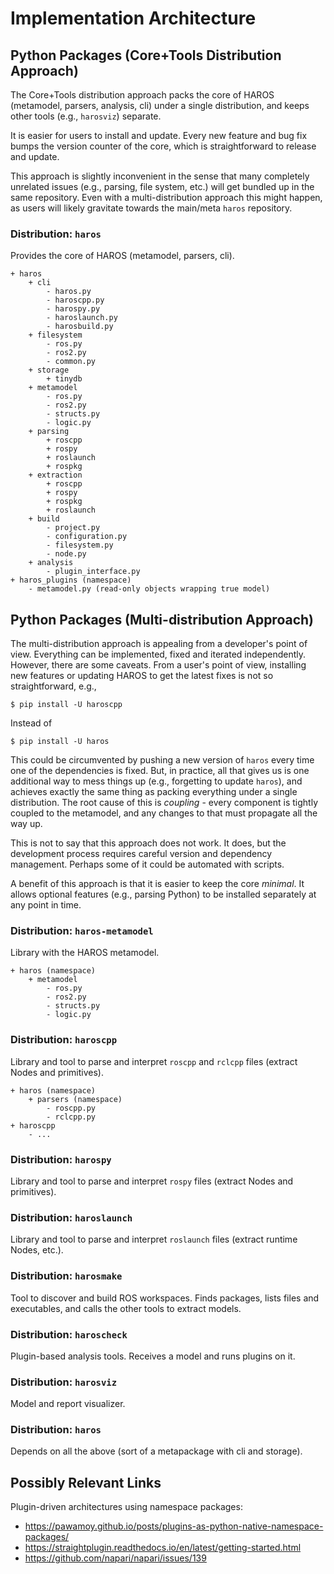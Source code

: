 # Implementation Architecture

## Python Packages (Core+Tools Distribution Approach)

The Core+Tools distribution approach packs the core of HAROS (metamodel, parsers, analysis, cli) under a single distribution, and keeps other tools (e.g., `harosviz`) separate.

It is easier for users to install and update.
Every new feature and bug fix bumps the version counter of the core, which is straightforward to release and update.

This approach is slightly inconvenient in the sense that many completely unrelated issues (e.g., parsing, file system, etc.) will get bundled up in the same repository.
Even with a multi-distribution approach this might happen, as users will likely gravitate towards the main/meta `haros` repository.

### Distribution: `haros`

Provides the core of HAROS (metamodel, parsers, cli).

```
+ haros
    + cli
        - haros.py
        - haroscpp.py
        - harospy.py
        - haroslaunch.py
        - harosbuild.py
    + filesystem
        - ros.py
        - ros2.py
        - common.py
    + storage
        + tinydb
    + metamodel
        - ros.py
        - ros2.py
        - structs.py
        - logic.py
    + parsing
        + roscpp
        + rospy
        + roslaunch
        + rospkg
    + extraction
        + roscpp
        + rospy
        + rospkg
        + roslaunch
    + build
        - project.py
        - configuration.py
        - filesystem.py
        - node.py
    + analysis
        - plugin_interface.py
+ haros_plugins (namespace)
    - metamodel.py (read-only objects wrapping true model)
```


## Python Packages (Multi-distribution Approach)

The multi-distribution approach is appealing from a developer's point of view.
Everything can be implemented, fixed and iterated independently.
However, there are some caveats.
From a user's point of view, installing new features or updating HAROS to get the latest fixes is not so straightforward, e.g.,

```
$ pip install -U haroscpp
```

Instead of

```
$ pip install -U haros
```

This could be circumvented by pushing a new version of `haros` every time one of the dependencies is fixed.
But, in practice, all that gives us is one additional way to mess things up (e.g., forgetting to update `haros`), and achieves exactly the same thing as packing everything under a single distribution.
The root cause of this is *coupling* - every component is tightly coupled to the metamodel, and any changes to that must propagate all the way up.

This is not to say that this approach does not work.
It does, but the development process requires careful version and dependency management.
Perhaps some of it could be automated with scripts.

A benefit of this approach is that it is easier to keep the core *minimal*.
It allows optional features (e.g., parsing Python) to be installed separately at any point in time.

### Distribution: `haros-metamodel`

Library with the HAROS metamodel.

```
+ haros (namespace)
    + metamodel
        - ros.py
        - ros2.py
        - structs.py
        - logic.py
```

### Distribution: `haroscpp`

Library and tool to parse and interpret `roscpp` and `rclcpp` files (extract Nodes and primitives).

```
+ haros (namespace)
    + parsers (namespace)
        - roscpp.py
        - rclcpp.py
+ haroscpp
    - ...
```

### Distribution: `harospy`

Library and tool to parse and interpret `rospy` files (extract Nodes and primitives).

### Distribution: `haroslaunch`

Library and tool to parse and interpret `roslaunch` files (extract runtime Nodes, etc.).

### Distribution: `harosmake`

Tool to discover and build ROS workspaces.
Finds packages, lists files and executables, and calls the other tools to extract models.

### Distribution: `haroscheck`

Plugin-based analysis tools. Receives a model and runs plugins on it.

### Distribution: `harosviz`

Model and report visualizer.

### Distribution: `haros`

Depends on all the above (sort of a metapackage with cli and storage).

## Possibly Relevant Links

Plugin-driven architectures using namespace packages:

- https://pawamoy.github.io/posts/plugins-as-python-native-namespace-packages/
- https://straightplugin.readthedocs.io/en/latest/getting-started.html
- https://github.com/napari/napari/issues/139
